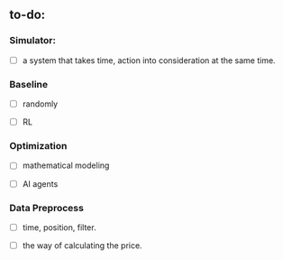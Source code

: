 ## to-do:

### Simulator:

- [ ] a system that takes time, action into consideration at the same time.

### Baseline

- [ ] randomly

- [ ] RL

### Optimization

- [ ] mathematical modeling

- [ ] AI agents

### Data Preprocess

- [ ] time, position, filter.
- [ ] the way of calculating the price.

